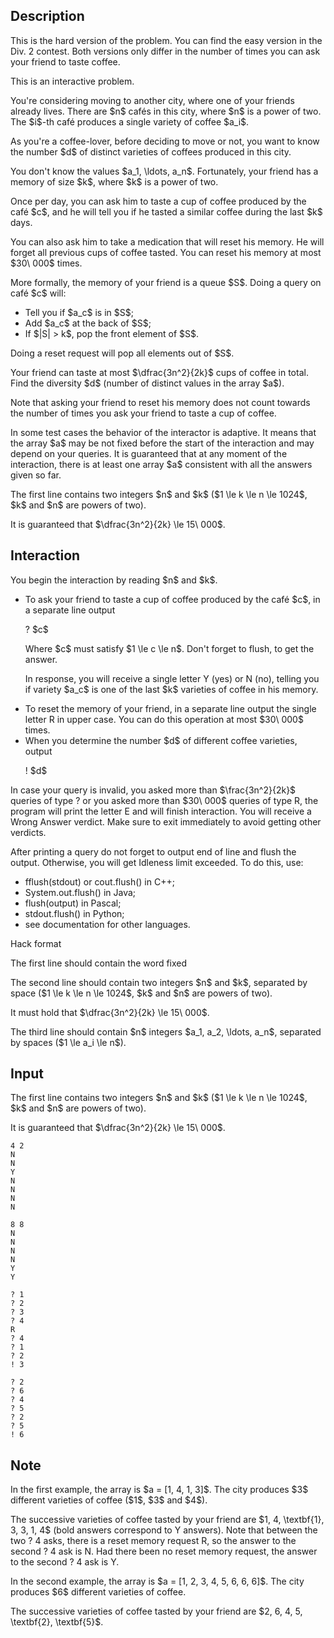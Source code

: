 ## Description

<div><p><span class="tex-font-style-it">This is the hard version of the problem. You can find the easy version in the Div. 2 contest. Both versions only differ in the number of times you can ask your friend to taste coffee.</span></p><p><span class="tex-font-style-bf">This is an interactive problem.</span></p><p>You're considering moving to another city, where one of your friends already lives. There are $n$ cafés in this city, where $n$ is a power of two. The $i$-th café produces a single variety of coffee $a_i$. </p><p>As you're a coffee-lover, before deciding to move or not, <span class="tex-font-style-bf">you want to know the number $d$ of distinct varieties of coffees</span> produced in this city.</p><p>You don't know the values $a_1, \ldots, a_n$. Fortunately, your friend has a memory of size $k$, where $k$ is a power of two.</p><p>Once per day, you can ask him to taste a cup of coffee produced by the café $c$, and he will tell you if he tasted a similar coffee during the last $k$ days.</p><p>You can also ask him to take a medication that will reset his memory. He will forget all previous cups of coffee tasted. You can reset his memory at most $30\ 000$ times.</p><p>More formally, the memory of your friend is a queue $S$. Doing a query on café $c$ will: </p><ul> <li> Tell you if $a_c$ is in $S$; </li><li> Add $a_c$ at the back of $S$; </li><li> If $|S| &gt; k$, pop the front element of $S$. </li></ul><p>Doing a reset request will pop all elements out of $S$.</p><p>Your friend can taste at most $\dfrac{3n^2}{2k}$ cups of coffee in total. Find the diversity $d$ (number of distinct values in the array $a$).</p><p>Note that asking your friend to reset his memory <span class="tex-font-style-bf">does not count</span> towards the number of times you ask your friend to taste a cup of coffee.</p><p>In some test cases the behavior of the interactor <span class="tex-font-style-bf">is adaptive</span>. It means that the array $a$ may be <span class="tex-font-style-bf">not fixed</span> before the start of the interaction and may <span class="tex-font-style-bf">depend on your queries</span>. It is guaranteed that at any moment of the interaction, there is at least one array $a$ consistent with all the answers given so far.</p></div><div class="input-specification"><p>The first line contains two integers $n$ and $k$ ($1 \le k \le n \le 1024$, $k$ and $n$ are powers of two).</p><p>It is guaranteed that $\dfrac{3n^2}{2k} \le 15\ 000$.</p></div><div><h2>Interaction</h2><p>You begin the interaction by reading $n$ and $k$.</p><ul><li> To ask your friend to taste a cup of coffee produced by the café $c$, in a separate line output<p><span class="tex-font-style-tt">? $c$</span></p><p>Where $c$ must satisfy $1 \le c \le n$. Don't forget to flush, to get the answer.</p><p>In response, you will receive a single letter <span class="tex-font-style-tt">Y</span> (yes) or <span class="tex-font-style-tt">N</span> (no), telling you if variety $a_c$ is one of the last $k$ varieties of coffee in his memory.</p></li><li> To reset the memory of your friend, in a separate line output the single letter <span class="tex-font-style-tt">R</span> <span class="tex-font-style-bf">in upper case</span>. You can do this operation at most $30\ 000$ times.</li><li> When you determine the number $d$ of different coffee varieties, output<p><span class="tex-font-style-tt">! $d$</span></p></li></ul><p>In case your query is invalid, you asked more than $\frac{3n^2}{2k}$ queries of type <span class="tex-font-style-tt">?</span> or you asked more than $30\ 000$ queries of type <span class="tex-font-style-tt">R</span>, the program will print the letter <span class="tex-font-style-tt">E</span> and will finish interaction. You will receive a <span class="tex-font-style-bf">Wrong Answer</span> verdict. Make sure to exit immediately to avoid getting other verdicts.</p><p>After printing a query do not forget to output end of line and flush the output. Otherwise, you will get <span class="tex-font-style-bf">Idleness limit exceeded</span>. To do this, use:</p><ul> <li> <span class="tex-font-style-tt">fflush(stdout)</span> or <span class="tex-font-style-tt">cout.flush()</span> in C++; </li><li> <span class="tex-font-style-tt">System.out.flush()</span> in Java; </li><li> <span class="tex-font-style-tt">flush(output)</span> in Pascal; </li><li> <span class="tex-font-style-tt">stdout.flush()</span> in Python; </li><li> see documentation for other languages. </li></ul><p><span class="tex-font-style-bf">Hack format</span></p><p>The first line should contain the word <span class="tex-font-style-tt">fixed</span></p><p>The second line should contain two integers $n$ and $k$, separated by space ($1 \le k \le n \le 1024$, $k$ and $n$ are powers of two).</p><p>It must hold that $\dfrac{3n^2}{2k} \le 15\ 000$.</p><p>The third line should contain $n$ integers $a_1, a_2, \ldots, a_n$, separated by spaces ($1 \le a_i \le n$).</p></div>

## Input

<p>The first line contains two integers $n$ and $k$ ($1 \le k \le n \le 1024$, $k$ and $n$ are powers of two).</p><p>It is guaranteed that $\dfrac{3n^2}{2k} \le 15\ 000$.</p>





```input1
4 2
N
N
Y
N
N
N
N
```




```input2
8 8
N
N
N
N
Y
Y
```




```output1
? 1
? 2
? 3
? 4
R
? 4
? 1
? 2
! 3
```




```output2
? 2
? 6
? 4
? 5
? 2
? 5
! 6
```



## Note

<p>In the first example, the array is $a = [1, 4, 1, 3]$. The city produces $3$ different varieties of coffee ($1$, $3$ and $4$).</p><p>The successive varieties of coffee tasted by your friend are $1, 4, \textbf{1}, 3, 3, 1, 4$ (bold answers correspond to <span class="tex-font-style-tt">Y</span> answers). Note that between the two <span class="tex-font-style-tt">? 4</span> asks, there is a reset memory request <span class="tex-font-style-tt">R</span>, so the answer to the second <span class="tex-font-style-tt">? 4</span> ask is <span class="tex-font-style-tt">N</span>. Had there been no reset memory request, the answer to the second <span class="tex-font-style-tt">? 4</span> ask is <span class="tex-font-style-tt">Y</span>.</p><p>In the second example, the array is $a = [1, 2, 3, 4, 5, 6, 6, 6]$. The city produces $6$ different varieties of coffee.</p><p>The successive varieties of coffee tasted by your friend are $2, 6, 4, 5, \textbf{2}, \textbf{5}$.</p>
